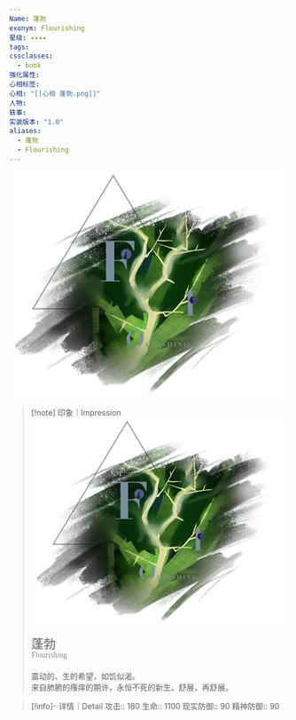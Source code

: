 ```yaml
---
Name: 蓬勃
exonym: Flourishing
星级: ✦✦✦✦
tags:
cssclasses:
  - book
强化属性:
心相标签:
心相: "[[心相 蓬勃.png]]"
人物:
轶事:
实装版本: "1.0"
aliases:
  - 蓬勃
  - Flourishing
---
```

![cover](assets/蓬勃｜Flourishing.assets/心相%20蓬勃.png)

> [!note] 印象｜Impression
> ![心相 蓬勃|inlL|300](assets/蓬勃｜Flourishing.assets/心相%20蓬勃.png)
> <p style="font-family: '家族宋', sans-serif; font-size: 22px; line-height: 0.75; text-indent: 0;">蓬勃<br><span style="font-family: serif; font-size: 14px; color: #888888;">Flourishing</span></p>
> 
> 震动的、生的希望，如饥似渴。  
> 来自肺腑的瘙痒的期许，永恒不死的新生。舒展，再舒展。

> [!info]- 详情｜Detail
> 攻击:: 180
> 生命:: 1100
> 现实防御:: 90
> 精神防御:: 90
